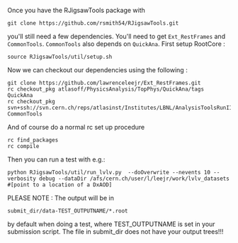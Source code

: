 Once you have the RJigsawTools package with

```
git clone https://github.com/rsmith54/RJigsawTools.git
```

you'll still need a few dependencies. You'll need to get `Ext_RestFrames` and `CommonTools`.  `CommonTools` also depends on `QuickAna`.
First setup RootCore :

```
source RJigsawTools/util/setup.sh
```

Now we can checkout our dependencies using the following :

```
git clone https://github.com/lawrenceleejr/Ext_RestFrames.git
rc checkout_pkg atlasoff/PhysicsAnalysis/TopPhys/QuickAna/tags QuickAna
rc checkout_pkg svn+ssh://svn.cern.ch/reps/atlasinst/Institutes/LBNL/AnalysisToolsRunII/CommonTools/tags CommonTools
```

And of course do a normal rc set up procedure

```
rc find_packages
rc compile
```

Then you can run a test with e.g.:

```
python RJigsawTools/util/run_lvlv.py  --doOverwrite --nevents 10 --verbosity debug --dataDir /afs/cern.ch/user/l/leejr/work/lvlv_datasets #[point to a location of a DxAOD]
```

PLEASE NOTE : The output will be in
```
submit_dir/data-TEST_OUTPUTNAME/*.root
```
by default when doing a test, where TEST_OUTPUTNAME is set in your submission script.  The file in submit_dir does not have your output trees!!!